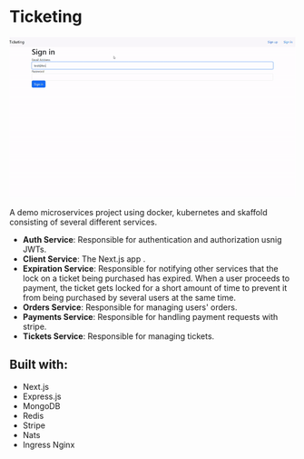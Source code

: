 # Ticketing

![alt text](ss.gif)

A demo microservices project using docker, kubernetes and skaffold consisting of several different services.

-   **Auth Service**: Responsible for authentication and authorization usnig JWTs.
-   **Client Service**: The Next.js app .
-   **Expiration Service**: Responsible for notifying other services that the lock on a ticket being purchased has expired. When a user proceeds to payment, the ticket gets locked for a short amount of time to prevent it from being purchased by several users at the same time.
-   **Orders Service**: Responsible for managing users' orders.
-   **Payments Service**: Responsible for handling payment requests with stripe.
-   **Tickets Service**: Responsible for managing tickets.

## Built with:

-   Next.js
-   Express.js
-   MongoDB
-   Redis
-   Stripe
-   Nats
-   Ingress Nginx
